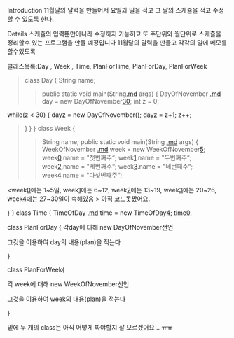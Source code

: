 Introduction
11월달의 달력을 만들어서 요일과 일을 적고 그 날의 스케쥴을 적고 수정할 수 있도록 한다.




Details
스케쥴의 입력뿐만아니라 수정까지 가능하고 또 주단위와 월단위로 스케쥴을 정리할수 있는 프로그램을 만들 예정입니다
11월달의 달력을 만들고 각각의 일에 메모를 할수있도록

클래스목록:Day , Week , Time, PlanForTime, PlanForDay, PlanForWeek

> class Day {
String name;
> > public static void main(String[.md](.md) args) {
DayOfNovember [.md](.md) day = new DayOfNovember[30](30.md);
int z = 0;

while(z < 30) {
day[z](z.md) = new DayOfNovember();
day[z](z.md) = z+1;
z++;

> }
> }
}
class Week {
> > String name;
public static void main(String [.md](.md) args) {
WeekOfNovember [.md](.md) week = new WeekOfNovember[5](5.md);
week[0](0.md).name = "첫번째주“;
week[1](1.md).name = "두번째주“;
week[2](2.md).name = "세번째주“;
week[3](3.md).name = "네번째주“;
week[4](4.md).name = "다섯번째주“;

<week[0](0.md)에는 1~5일, week[1](1.md)에는 6~12, week[2](2.md)에는 13~19,
week[3](3.md)에는 20~26, week[4](4.md)에는 27~30일이 속해있음 > 아직 코드못짰어요.


}
}
class Time {
TimeOfDay [.md](.md) time = new TimeOfDay[4](4.md);
time[0](0.md).



class PlanForDay {
각day에 대해 new DayOfNovember선언

그것을 이용하여 day의 내용(plan)을 적는다

}

class PlanForWeek{

각 week에 대해 new WeekOfNovember선언

그것을 이용하여 week의 내용(plan)을 적는다

}

밑에 두 개의 class는 아직 어떻게 짜야할지 잘 모르겠어요 .. ㅠㅠ
